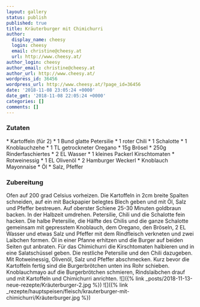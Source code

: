 ```yaml
---
layout: gallery
status: publish
published: true
title: Kräuterburger mit Chimichurri
author:
  display_name: cheesy
  login: cheesy
  email: christine@cheesy.at
  url: http://www.cheesy.at/
author_login: cheesy
author_email: christine@cheesy.at
author_url: http://www.cheesy.at/
wordpress_id: 36456
wordpress_url: http://www.cheesy.at/?page_id=36456
date: '2018-11-08 23:05:24 +0000'
date_gmt: '2018-11-08 22:05:24 +0000'
categories: []
comments: []
---
```

### Zutaten
\* Kartoffeln (für 2)
\* 1 Bund glatte Petersilie
\* 1 roter Chili
\* 1 Schalotte
\* 1 Knoblauchzehe
\* 1 TL getrockneter Oregano
\* 15g Brösel
\* 250g Rinderfaschiertes
\* 2 EL Wasser
\* 1 kleines Packerl Kirschtomaten
\* Rotweinessig
\* 1 EL Olivenöl
\* 2 Hamburger Weckerl
\* Knoblauch Mayonnaise
\* Öl
\* Salz, Pfeffer
### Zubereitung
Ofen auf 200 grad Celsius vorheizen. Die Kartoffeln in 2cm breite Spalten schneiden, auf ein mit Backpapier belegtes Blech geben und mit Öl, Salz und Pfeffer bestreuen. Auf oberster Schiene 25-30 Minuten goldbraun backen. In der Halbzeit umdrehen.
Petersilie, Chili und die Schalotte fein hacken. Die halbe Petersilie, die Hälfte des Chilis und die ganze Schalotte gemeinsam mit gepresstem Knoblauch, dem Oregano, den Bröseln, 2 EL Wasser und etwas Salz und Pfeffer mit dem Rindfleisch verkneten und zwei Laibchen formen.
Öl in einer Pfanne erhitzen und die Burger auf beiden Seiten gut anbraten.
Für das Chimichurri die Kirschtomaten halbieren und in eine Salatschüssel geben. Die restliche Petersilie und den Chili dazugeben. Mit Rotweinessig, Olivenöl, Salz und Pfeffer abschmecken.
Kurz bevor die Kartoffeln fertig sind die Burgerbrötchen unten ins Rohr schieben.
Knoblauchmayo auf die Burgerbrötchen schmieren, Rindslaibchen drauf und mit Kartoffeln und Chimichurri anrichten.
![]({% link _posts/2018-11-13-neue-rezepte/Kräuterburger-2.jpg %})
![]({% link _rezepte/hauptspeisen/fleisch/krauterburger-mit-chimichurri/Kräuterburger.jpg %})
